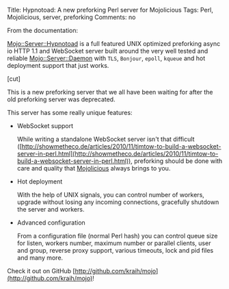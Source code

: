 Title: Hypnotoad: A new preforking Perl server for Mojolicious
Tags: Perl, Mojolicious, server, preforking
Comments: no

From the documentation:

[Mojo::Server::Hypnotoad](https://metacpan.org/pod/Mojo::Server::Hypnotoad) is a full featured UNIX optimized preforking async
io HTTP 1.1 and WebSocket server built around the very well tested and
reliable [Mojo::Server::Daemon](https://metacpan.org/pod/Mojo::Server::Daemon) with `TLS`, `Bonjour`, `epoll`, `kqueue`
and hot deployment support that just works.

[cut]

This is a new preforking server that we all have been waiting for after the old
preforking server was deprecated.

This server has some really unique features:

- WebSocket support

    While writing a standalone WebSocket server isn't that difficult
    ([http://showmetheco.de/articles/2010/11/timtow-to-build-a-websocket-server-in-perl.html](http://showmetheco.de/articles/2010/11/timtow-to-build-a-websocket-server-in-perl.html)),
    preforking should be done with care and quality that [Mojolicious](https://metacpan.org/pod/Mojolicious) always brings to you.

- Hot deployment

    With the help of UNIX signals, you can control number of workers, upgrade
    without losing any incoming connections, gracefully shutdown the server and
    workers.

- Advanced configuration

    From a configuration file (normal Perl hash) you can control queue size for
    listen, workers number, maximum number or parallel clients, user and group,
    reverse proxy support, various timeouts, lock and pid files and many more.

Check it out on GitHub [http://github.com/kraih/mojo](http://github.com/kraih/mojo)!
